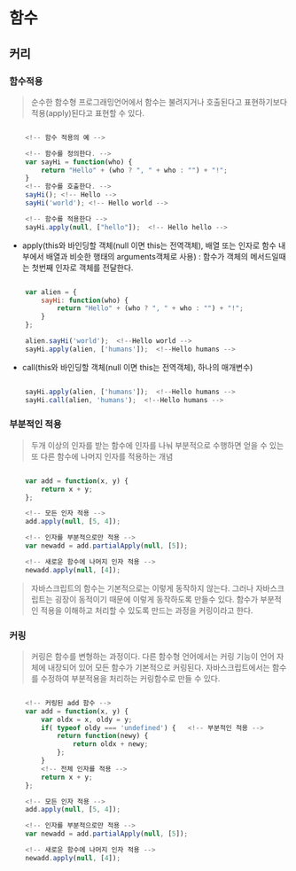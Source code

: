 # 함수

## 커리


### 함수적용
> 순수한 함수형 프로그래밍언어에서 함수는 불려지거나 호출된다고 표현하기보다 적용(apply)된다고 표현할 수 있다.

```javascript

    <!-- 함수 적용의 예 -->

    <!-- 함수를 정의한다. -->
    var sayHi = function(who) {
        return "Hello" + (who ? ", " + who : "") + "!";
    }
    <!-- 함수를 호출한다. -->
    sayHi(); <!-- Hello -->
    sayHi('world'); <!-- Hello world -->

    <!-- 함수를 적용한다 -->
    sayHi.apply(null, ["hello"]);  <!-- Hello hello -->

```
* apply(this와 바인딩할 객체(null 이면 this는 전역객체), 배열 또는 인자로 함수 내부에서 배열과 비슷한 행태의 arguments객체로 사용) : 함수가 객체의 메서드일때는 첫번째 인자로 객체를 전달한다.

```javascript

    var alien = {
        sayHi: function(who) {
            return "Hello" + (who ? ", " + who : "") + "!";
        }
    };

    alien.sayHi('world');  <!--Hello world -->
    sayHi.apply(alien, ['humans']);  <!--Hello humans -->
```

* call(this와 바인딩할 객체(null 이면 this는 전역객체), 하나의 매개변수)

```javascript

    sayHi.apply(alien, ['humans']);  <!--Hello humans -->
    sayHi.call(alien, 'humans');  <!--Hello humans -->

```

### 부분적인 적용
> 두개 이상의 인자를 받는 함수에 인자를 나눠 부분적으로 수행하면 얻을 수 있는 또 다른 함수에 나머지 인자를 적용하는 개념

```javascript

    var add = function(x, y) {
        return x + y;
    };

    <!-- 모든 인자 적용 -->
    add.apply(null, [5, 4]);

    <!-- 인자를 부분적으로만 적용 -->
    var newadd = add.partialApply(null, [5]);

    <!-- 새로운 함수에 나머지 인자 적용 -->
    newadd.apply(null, [4]);   

```
> 자바스크립트의 함수는 기본적으로는 이렇게 동작하지 않는다. 그러나 자바스크립트는 굉장이 동적이기 때문에 이렇게 동작하도록 만들수 있다.
> 함수가 부분적인 적용을 이해하고 처리할 수 있도록 만드는 과정을 커링이라고 한다.

### 커링
> 커링은 함수를 변형하는 과정이다. 다른 함수형 언어에서는 커링 기능이 언어 자체에 내장되어 있어 모든 함수가 기본적으로 커링된다. 자바스크립트에서는 함수를 수정하여 부분적용을 처리하는 커링함수로 만들 수 있다.

```javascript

    <!-- 커링된 add 함수 -->
    var add = function(x, y) {
        var oldx = x, oldy = y;
        if( typeof oldy === 'undefined') {   <!-- 부분적인 적용 -->
            return function(newy) {
                return oldx + newy;
            };
        }
        <!-- 전체 인자를 적용 -->
        return x + y;
    };

    <!-- 모든 인자 적용 -->
    add.apply(null, [5, 4]);

    <!-- 인자를 부분적으로만 적용 -->
    var newadd = add.partialApply(null, [5]);

    <!-- 새로운 함수에 나머지 인자 적용 -->
    newadd.apply(null, [4]);   

```
